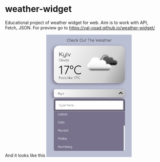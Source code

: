 # weather-widget
Educational project of weather widget for web.
Aim is to work with API, Fetch, JSON. 
For preview go to https://val-osad.github.io/weather-widget/

And it looks like this
<img src="img/Preview_.jpg" height="400px">

